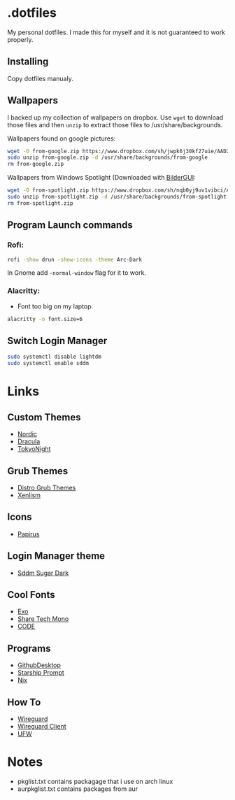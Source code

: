 # .dotfiles
My personal dotfiles. I made this for myself and it is not guaranteed to work properly.

## Installing
Copy dotfiles manualy.

## Wallpapers
I backed up my collection of wallpapers on dropbox. Use `wget` to download those files and then `unzip` to extract those files to /usr/share/backgrounds.

Wallpapers found on google pictures:
```sh
wget -O from-google.zip https://www.dropbox.com/sh/jwpk6j30kf27uie/AAD2ql1Lt_4vTmNc93nnOOxoa?dl=1
sudo unzip from-google.zip -d /usr/share/backgrounds/from-google
rm from-google.zip
```

Wallpapers from Windows Spotlight (Downloaded with [BilderGUI](https://github.com/NietroMiner00/BilderGui):
```sh
wget -O from-spotlight.zip https://www.dropbox.com/sh/nqb0yj9uv1vibci/AAAAgY7YDVB0RgqSfkMaDqICa?dl=1
sudo unzip from-spotlight.zip -d /usr/share/backgrounds/from-spotlight
rm from-spotlight.zip
```

## Program Launch commands
### Rofi: 
```sh 
rofi -show drun -show-icons -theme Arc-Dark 
```
In Gnome add ` -normal-window ` flag for it to work.

### Alacritty:
- Font too big on my laptop.
```sh
alacritty -o font.size=6
```

## Switch Login Manager
```sh
sudo systemctl disable lightdm
sudo systemctl enable sddm
```
# Links
## Custom Themes 
- [Nordic](https://github.com/EliverLara/Nordic)
- [Dracula](https://github.com/dracula/gtk)
- [TokyoNight](https://github.com/Fausto-Korpsvart/Tokyo-Night-GTK-Theme)

## Grub Themes
- [Distro Grub Themes](https://www.gnome-look.org/p/1482847)
- [Xenlism](https://www.gnome-look.org/p/1440862)

## Icons
- [Papirus](https://github.com/PapirusDevelopmentTeam/papirus-icon-theme)

## Login Manager theme
- [Sddm Sugar Dark](https://github.com/MarianArlt/sddm-sugar-dark)

## Cool Fonts
- [Exo](https://www.fontsquirrel.com/fonts/exo)
- [Share Tech Mono](https://fonts.google.com/specimen/Share+Tech+Mono)
- [CODE](https://www.dafont.com/code.font)

## Programs
- [GithubDesktop](https://github.com/shiftkey/desktop/releases)
- [Starship Prompt](https://starship.rs/)
- [Nix](https://nixos.org/download.html#nix-install-linux)

## How To
- [Wireguard](https://www.cyberciti.biz/faq/debian-10-set-up-wireguard-vpn-server/)
- [Wireguard Client](https://wireguard.how/client/ios/)
- [UFW](https://www.cyberciti.biz/faq/ubuntu-22-04-lts-set-up-ufw-firewall-in-5-minutes/?utm_source=Linux_Unix_Command&utm_medium=faq&utm_campaign=nixcmd)

# Notes

* pkglist.txt contains packagage that i use on arch linux
* aurpkglist.txt contains packages from aur
